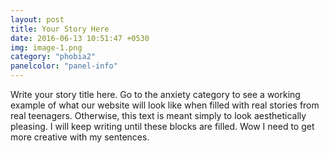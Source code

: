 ```yaml
---
layout: post
title: Your Story Here
date: 2016-06-13 10:51:47 +0530
img: image-1.png
category: "phobia2"
panelcolor: "panel-info"
---
```

Write your story title here. Go to the anxiety category to see a working example of what our website will look like when filled with real stories from real teenagers. Otherwise, this text is meant simply to look aesthetically pleasing. I will keep writing until these blocks are filled. Wow I need to get more creative with my sentences.